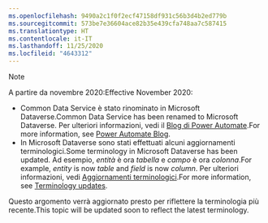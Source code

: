 ```yaml
---
ms.openlocfilehash: 9490a2c1f0f2ecf47158df931c56b3d4b2ed779b
ms.sourcegitcommit: 573be7e36604ace82b35e439cfa748aa7c587415
ms.translationtype: HT
ms.contentlocale: it-IT
ms.lasthandoff: 11/25/2020
ms.locfileid: "4643312"
---
```

> [!NOTE]
> <span data-ttu-id="e66c6-101">A partire da novembre 2020:</span><span class="sxs-lookup"><span data-stu-id="e66c6-101">Effective November 2020:</span></span>
>
> - <span data-ttu-id="e66c6-102">Common Data Service è stato rinominato in Microsoft Dataverse.</span><span class="sxs-lookup"><span data-stu-id="e66c6-102">Common Data Service has been renamed to Microsoft Dataverse.</span></span> <span data-ttu-id="e66c6-103">Per ulteriori informazioni, vedi il [Blog di Power Automate](https://aka.ms/PAuAppBlog).</span><span class="sxs-lookup"><span data-stu-id="e66c6-103">For more information, see [Power Automate Blog](https://aka.ms/PAuAppBlog).</span></span>
> - <span data-ttu-id="e66c6-104">In Microsoft Dataverse sono stati effettuati alcuni aggiornamenti terminologici.</span><span class="sxs-lookup"><span data-stu-id="e66c6-104">Some terminology in Microsoft Dataverse has been updated.</span></span> <span data-ttu-id="e66c6-105">Ad esempio, *entità* è ora *tabella* e *campo* è ora *colonna*.</span><span class="sxs-lookup"><span data-stu-id="e66c6-105">For example, *entity* is now *table* and *field* is now *column*.</span></span> <span data-ttu-id="e66c6-106">Per ulteriori informazioni, vedi [Aggiornamenti terminologici](https://go.microsoft.com/fwlink/?linkid=2147247).</span><span class="sxs-lookup"><span data-stu-id="e66c6-106">For more information, see [Terminology updates](https://go.microsoft.com/fwlink/?linkid=2147247).</span></span>
>
> <span data-ttu-id="e66c6-107">Questo argomento verrà aggiornato presto per riflettere la terminologia più recente.</span><span class="sxs-lookup"><span data-stu-id="e66c6-107">This topic will be updated soon to reflect the latest terminology.</span></span>

